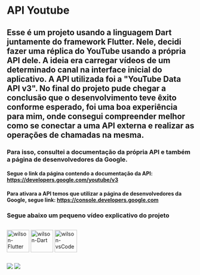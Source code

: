 # API Youtube

## Esse é um projeto usando a linguagem Dart juntamente do framework Flutter. Nele, decidi fazer uma réplica do YouTube usando a própria API dele. A ideia era carregar vídeos de um determinado canal na interface inicial do aplicativo. A API utilizada foi a "YouTube Data API v3". No final do projeto pude chegar a conclusão que o desenvolvimento teve êxito conforme esperado, foi uma boa experiência para mim, onde consegui compreender melhor como se conectar a uma API externa e realizar as operações de chamadas na mesma. 

### Para isso, consultei a documentação da própria API e também a página de desenvolvedores da Google.
#### Segue o link da página contendo a documentação da API: https://developers.google.com/youtube/v3
#### Para ativara a API temos que utilizar a página de desenvolvedores da Google, segue link: https://console.developers.google.com


### Segue abaixo um pequeno vídeo explicativo do projeto

##
<div clas="linguagens">
  <img align="center" alt="wilson-Flutter" height="60" width="60" src="https://cdn.jsdelivr.net/gh/devicons/devicon/icons/flutter/flutter-original.svg">
  <img align="center" alt="wilson-Dart" height="60" width="60" src="https://cdn.jsdelivr.net/gh/devicons/devicon/icons/dart/dart-original.svg">
  <img align="center" alt="wilson-vsCode" height="60" width="60" src="https://user-images.githubusercontent.com/674621/71187801-14e60a80-2280-11ea-94c9-e56576f76baf.png">
</div>

##
<div class="contato">
  <a href="https://www.linkedin.com/in/wilsonjuniordev/" target="_blank"><img src="https://img.shields.io/badge/LinkedIn-0077B5?style=for-the-badge&logo=linkedin&logoColor=white"    target="_blank"></a>
  <a href="wilsonraj@unipam.edu.br"><img src="https://img.shields.io/badge/Gmail-D14836?style=for-the-badge&logo=gmail&logoColor=white" target="_blank"></a>
</div>
